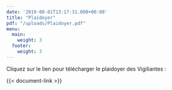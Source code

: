 ```yaml
---
date: '2019-08-01T13:17:31.000+00:00'
title: "Plaidoyer"
pdf: "/uploads/Plaidoyer.pdf"
menu:
  main:
    weight: 3
  footer:
    weight: 3
---
```


Cliquez sur le lien pour télécharger le plaidoyer des Vigiliantes : 

{{< document-link >}}